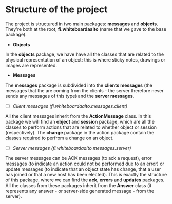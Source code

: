 # Structure of the project

The project is structured in two main packages: **messages** and **objects**. They're both at the root, **fi.whiteboardaalto** (name that we gave to the base package).

- **Objects**

In the **objects** package, we have have all the classes that are related to the physical representation of an object: this is where sticky notes, drawings or images are represented.

- **Messages**

The **messages** package is subdivided into the **clients messages** (the messages that the are coming from the clients - the server therefore never sends any messages of this type) and the **server messages**.

- [ ] *Client messages (fi.whiteboardaalto.messages.client)*

All the client messages inherit from the **ActionMessage** class. In this package we will find an **object** and **session** package, which are all the classes to perform actions that are related to whether object or session (respectively). The **change** package in the action package contain the classes required to perfrom a change on an object.

- [ ] *Server messages (fi.whiteboardaalto.messages.server)*

The server messages can be ACK messages (to ack a request), error messages (to indicate an action could not be performed due to an error) or update messages (to indicate that an object state has change, that a user has joined or that a new host has been elected). This is exactly the structure of this package, where we can find the **ack**, **errors** and **updates** packages. All the classes from these packages inherit from the **Answer** class (it represents any answer - or server-side generated message - from the server).
